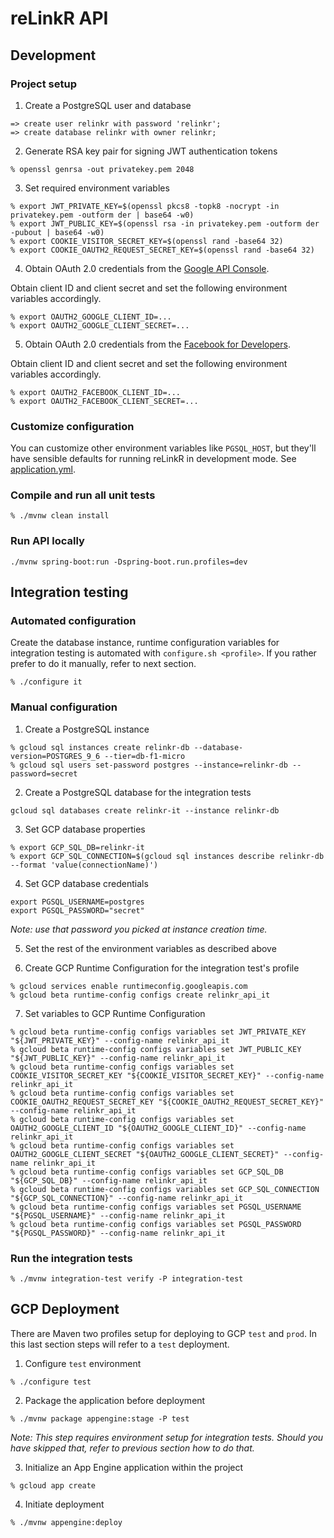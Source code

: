 # reLinkR API

## Development

### Project setup

1. Create a PostgreSQL user and database
```
=> create user relinkr with password 'relinkr';
=> create database relinkr with owner relinkr;
```

2. Generate RSA key pair for signing JWT authentication tokens
```
% openssl genrsa -out privatekey.pem 2048
```

3. Set required environment variables
```
% export JWT_PRIVATE_KEY=$(openssl pkcs8 -topk8 -nocrypt -in privatekey.pem -outform der | base64 -w0)
% export JWT_PUBLIC_KEY=$(openssl rsa -in privatekey.pem -outform der -pubout | base64 -w0)
% export COOKIE_VISITOR_SECRET_KEY=$(openssl rand -base64 32)
% export COOKIE_OAUTH2_REQUEST_SECRET_KEY=$(openssl rand -base64 32)
```

4. Obtain OAuth 2.0 credentials from the [Google API Console](https://console.developers.google.com/apis/credentials).

Obtain client ID and client secret and set the following environment variables accordingly.

```
% export OAUTH2_GOOGLE_CLIENT_ID=...
% export OAUTH2_GOOGLE_CLIENT_SECRET=...
```

5. Obtain OAuth 2.0 credentials from the [Facebook for Developers](https://developers.facebook.com/apps/).

Obtain client ID and client secret and set the following environment variables accordingly.

```
% export OAUTH2_FACEBOOK_CLIENT_ID=...
% export OAUTH2_FACEBOOK_CLIENT_SECRET=...
```

### Customize configuration

You can customize other environment variables like `PGSQL_HOST`, but they'll have sensible defaults for running reLinkR in development mode.
See [application.yml](src/main/resources/application.yml).

### Compile and run all unit tests

```
% ./mvnw clean install
```

### Run API locally
```
./mvnw spring-boot:run -Dspring-boot.run.profiles=dev
```

## Integration testing

### Automated configuration

Create the database instance, runtime configuration variables for integration testing is automated
with `configure.sh <profile>`. If you rather prefer to do it manually, refer to next section.

```
% ./configure it
```

### Manual configuration

1. Create a PostgreSQL instance

```
% gcloud sql instances create relinkr-db --database-version=POSTGRES_9_6 --tier=db-f1-micro
% gcloud sql users set-password postgres --instance=relinkr-db --password=secret
```

2. Create a PostgreSQL database for the integration tests

```
gcloud sql databases create relinkr-it --instance relinkr-db
```

3. Set GCP database properties

```
% export GCP_SQL_DB=relinkr-it
% export GCP_SQL_CONNECTION=$(gcloud sql instances describe relinkr-db --format 'value(connectionName)')
```

4. Set GCP database credentials

```
export PGSQL_USERNAME=postgres
export PGSQL_PASSWORD="secret"
```

_Note: use that password you picked at instance creation time._
 
5. Set the rest of the environment variables as described above

6. Create GCP Runtime Configuration for the integration test's profile

```
% gcloud services enable runtimeconfig.googleapis.com
% gcloud beta runtime-config configs create relinkr_api_it
```

7. Set variables to GCP Runtime Configuration

```
% gcloud beta runtime-config configs variables set JWT_PRIVATE_KEY "${JWT_PRIVATE_KEY}" --config-name relinkr_api_it
% gcloud beta runtime-config configs variables set JWT_PUBLIC_KEY "${JWT_PUBLIC_KEY}" --config-name relinkr_api_it
% gcloud beta runtime-config configs variables set COOKIE_VISITOR_SECRET_KEY "${COOKIE_VISITOR_SECRET_KEY}" --config-name relinkr_api_it
% gcloud beta runtime-config configs variables set COOKIE_OAUTH2_REQUEST_SECRET_KEY "${COOKIE_OAUTH2_REQUEST_SECRET_KEY}" --config-name relinkr_api_it
% gcloud beta runtime-config configs variables set OAUTH2_GOOGLE_CLIENT_ID "${OAUTH2_GOOGLE_CLIENT_ID}" --config-name relinkr_api_it
% gcloud beta runtime-config configs variables set OAUTH2_GOOGLE_CLIENT_SECRET "${OAUTH2_GOOGLE_CLIENT_SECRET}" --config-name relinkr_api_it
% gcloud beta runtime-config configs variables set GCP_SQL_DB "${GCP_SQL_DB}" --config-name relinkr_api_it
% gcloud beta runtime-config configs variables set GCP_SQL_CONNECTION "${GCP_SQL_CONNECTION}" --config-name relinkr_api_it
% gcloud beta runtime-config configs variables set PGSQL_USERNAME "${PGSQL_USERNAME}" --config-name relinkr_api_it
% gcloud beta runtime-config configs variables set PGSQL_PASSWORD "${PGSQL_PASSWORD}" --config-name relinkr_api_it
```

### Run the integration tests

```
% ./mvnw integration-test verify -P integration-test
```

## GCP Deployment

There are Maven two profiles setup for deploying to GCP `test` and `prod`. In this last section
steps will refer to a `test` deployment.

1. Configure `test` environment

```
% ./configure test
```

2. Package the application before deployment

```
% ./mvnw package appengine:stage -P test
```

_Note: This step requires environment setup for integration tests. Should you have skipped that,
refer to previous section how to do that._

3. Initialize an App Engine application within the project

```
% gcloud app create
```

4. Initiate deployment

```
% ./mvnw appengine:deploy
```
